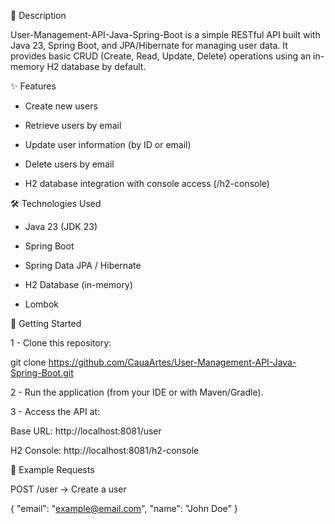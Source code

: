 📌 Description

User-Management-API-Java-Spring-Boot is a simple RESTful API built with Java 23, Spring Boot, and JPA/Hibernate for managing user data.
It provides basic CRUD (Create, Read, Update, Delete) operations using an in-memory H2 database by default.

✨ Features

- Create new users

- Retrieve users by email

- Update user information (by ID or email)

- Delete users by email

- H2 database integration with console access (/h2-console)

🛠️ Technologies Used

- Java 23 (JDK 23)

- Spring Boot

- Spring Data JPA / Hibernate

- H2 Database (in-memory)

- Lombok

🚀 Getting Started

1 - Clone this repository:

  git clone https://github.com/CauaArtes/User-Management-API-Java-Spring-Boot.git


2 - Run the application (from your IDE or with Maven/Gradle).

3 - Access the API at:

  Base URL: http://localhost:8081/user

  H2 Console: http://localhost:8081/h2-console

📖 Example Requests

POST /user → Create a user

{
  "email": "example@email.com",
  "name": "John Doe"
}
